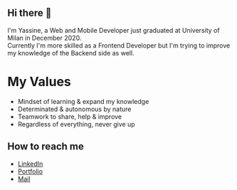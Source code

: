 ## Hi there 👋

I'm Yassine, a Web and Mobile Developer just graduated at University of Milan in December 2020.  
Currently I'm more skilled as a Frontend Developer but I'm trying to improve my knowledge of the Backend side as well.  



# My Values

* Mindset of learning & expand my knowledge  
* Determinated & autonomous by nature  
* Teamwork to share, help & improve  
* Regardless of everything, never give up  


## How to reach me


* [LinkedIn](https://www.linkedin.com/in/mohamed-yassine-gallaoui/)
* [Portfolio](https://www.yassinegallaoui.info)
* [Mail](22yassine05@gmail.com)
